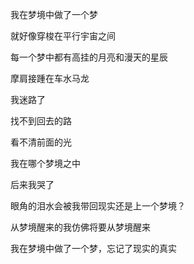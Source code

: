 我在梦境中做了一个梦

就好像穿梭在平行宇宙之间

每一个梦中都有高挂的月亮和漫天的星辰

摩肩接踵在车水马龙



我迷路了

找不到回去的路

看不清前面的光

我在哪个梦境之中



后来我哭了

眼角的泪水会被我带回现实还是上一个梦境？

从梦境醒来的我仿佛将要从梦境醒来

我在梦境中做了一个梦，忘记了现实的真实

